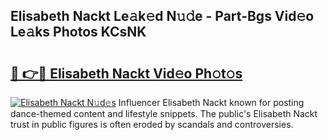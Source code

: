 ## Elisabeth Nackt Le𝚊k𝚎d N𝚞𝚍e - Part-Bgs Vid𝚎o Le𝚊ks Photos KCsNK

# <h2><a href="http://fbaif6t.evod.top/?m=Elisabeth+Nackt">🔗 👉🔴 Elisabeth Nackt Vid𝚎o Ph𝚘t𝚘s</a></h2>

[![Elisabeth Nackt N𝚞d𝚎s](https://i.imgur.com/8V9OHl7.gif)](http://fbaif6t.evod.top/?m=Elisabeth+Nackt)
Influencer Elisabeth Nackt known for posting dance-themed content and lifestyle snippets. The public's Elisabeth Nackt trust in public figures is often eroded by scandals and controversies. 
